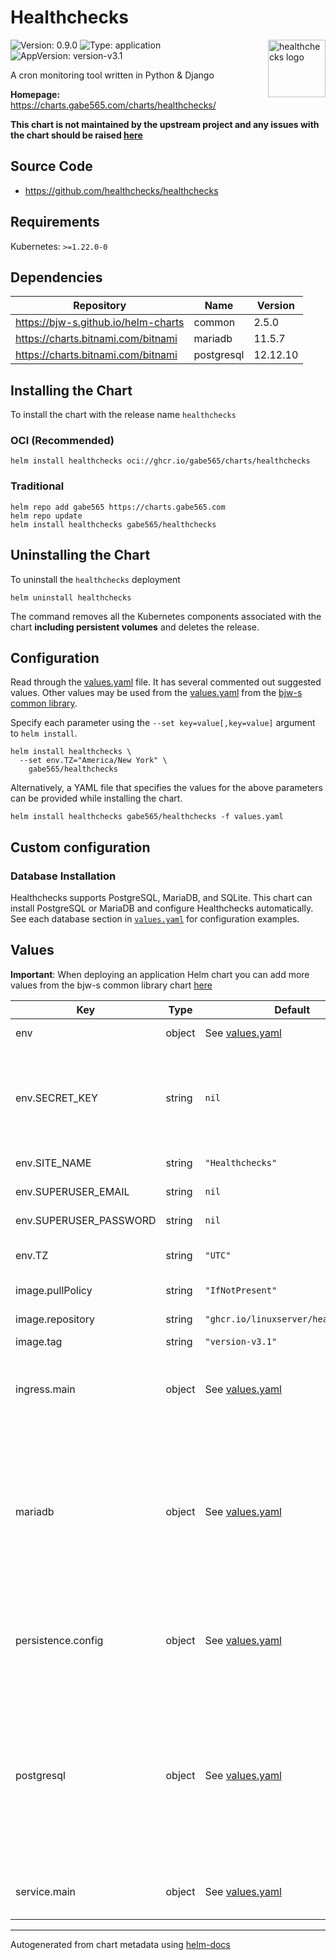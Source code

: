 # Healthchecks

<img src="https://raw.githubusercontent.com/gabe565/charts/main/charts/healthchecks/icon.svg" align="right" width="92" alt="healthchecks logo">

![Version: 0.9.0](https://img.shields.io/badge/Version-0.9.0-informational?style=flat)
![Type: application](https://img.shields.io/badge/Type-application-informational?style=flat)
![AppVersion: version-v3.1](https://img.shields.io/badge/AppVersion-version--v3.1-informational?style=flat)

A cron monitoring tool written in Python & Django

**Homepage:** <https://charts.gabe565.com/charts/healthchecks/>

**This chart is not maintained by the upstream project and any issues with the chart should be raised
[here](https://github.com/gabe565/charts/issues/new?assignees=gabe565&labels=bug&template=bug_report.yaml&name=healthchecks&version=0.9.0)**

## Source Code

* <https://github.com/healthchecks/healthchecks>

## Requirements

Kubernetes: `>=1.22.0-0`

## Dependencies

| Repository | Name | Version |
|------------|------|---------|
| <https://bjw-s.github.io/helm-charts> | common | 2.5.0 |
| <https://charts.bitnami.com/bitnami> | mariadb | 11.5.7 |
| <https://charts.bitnami.com/bitnami> | postgresql | 12.12.10 |

## Installing the Chart

To install the chart with the release name `healthchecks`

### OCI (Recommended)

```console
helm install healthchecks oci://ghcr.io/gabe565/charts/healthchecks
```

### Traditional

```console
helm repo add gabe565 https://charts.gabe565.com
helm repo update
helm install healthchecks gabe565/healthchecks
```

## Uninstalling the Chart

To uninstall the `healthchecks` deployment

```console
helm uninstall healthchecks
```

The command removes all the Kubernetes components associated with the chart **including persistent volumes** and deletes the release.

## Configuration

Read through the [values.yaml](./values.yaml) file. It has several commented out suggested values.
Other values may be used from the [values.yaml](https://github.com/bjw-s/helm-charts/tree/main/charts/library/common/values.yaml) from the [bjw-s common library](https://github.com/bjw-s/helm-charts/tree/main/charts/library/common).

Specify each parameter using the `--set key=value[,key=value]` argument to `helm install`.

```console
helm install healthchecks \
  --set env.TZ="America/New York" \
    gabe565/healthchecks
```

Alternatively, a YAML file that specifies the values for the above parameters can be provided while installing the chart.

```console
helm install healthchecks gabe565/healthchecks -f values.yaml
```

## Custom configuration

### Database Installation

Healthchecks supports PostgreSQL, MariaDB, and SQLite.
This chart can install PostgreSQL or MariaDB and configure Healthchecks automatically.
See each database section in [`values.yaml`](./values.yaml) for configuration examples.

## Values

**Important**: When deploying an application Helm chart you can add more values from the bjw-s common library chart [here](https://github.com/bjw-s/helm-charts/tree/main/charts/library/common)

| Key | Type | Default | Description |
|-----|------|---------|-------------|
| env | object | See [values.yaml](./values.yaml) | Environment variables [[ref]](https://healthchecks.io/docs/self_hosted_configuration/) |
| env.SECRET_KEY | string | `nil` | A secret key used for cryptographic signing.    Use `openssl rand -base64 32` to generate a random key. |
| env.SITE_NAME | string | `"Healthchecks"` | The site's name |
| env.SUPERUSER_EMAIL | string | `nil` | Superuser email |
| env.SUPERUSER_PASSWORD | string | `nil` | Superuser password |
| env.TZ | string | `"UTC"` | Set the container timezone |
| image.pullPolicy | string | `"IfNotPresent"` | Image pull policy |
| image.repository | string | `"ghcr.io/linuxserver/healthchecks"` | Image repository |
| image.tag | string | `"version-v3.1"` | Image tag |
| ingress.main | object | See [values.yaml](./values.yaml) | Enable and configure ingress settings for the chart under this key. |
| mariadb | object | See [values.yaml](./values.yaml) | Enable and configure mariadb database subchart under this key.    If enabled, the app's db envs will be set for you.    For more options see [mariadb chart documentation](https://github.com/bitnami/charts/tree/master/bitnami/mariadb) |
| persistence.config | object | See [values.yaml](./values.yaml) | Configure persistence settings for the chart under this key.    Necessary for SQLite. |
| postgresql | object | See [values.yaml](./values.yaml) | Enable and configure postgresql database subchart under this key.    If enabled, the app's db envs will be set for you.    For more options see [postgresql chart documentation](https://github.com/bitnami/charts/tree/master/bitnami/postgresql) |
| service.main | object | See [values.yaml](./values.yaml) | Configures service settings for the chart. |

---
Autogenerated from chart metadata using [helm-docs](https://github.com/norwoodj/helm-docs)

